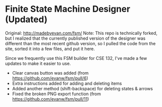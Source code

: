 # Finite State Machine Designer (Updated)

Original: http://madebyevan.com/fsm/
Note: This repo is technically forked, but I realized that the currently published version of the designer was different than the most recent github version, so I pulled the code from the site, sorted it into a few files, and put it here.

Since we frequently use this FSM builder for CSE 132, I've made a few updates to make it easier to use.

- Clear canvas button was added (from https://github.com/evanw/fsm/pull/6)
- Extra instructions added for adding and deleting items
- Added another method (shift-backspace) for deleting states & arrows
- Fixed the broken PNG export function (from https://github.com/evanw/fsm/pull/11)
